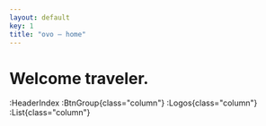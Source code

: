 ```yaml
---
layout: default
key: 1
title: "ovo – home"
---
```


# Welcome traveler.

:HeaderIndex
:BtnGroup{class="column"}
:Logos{class="column"}
:List{class="column"}
